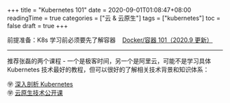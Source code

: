 +++
title = "Kubernetes 101"
date = 2020-09-01T01:08:47+08:00
readingTime = true
categories = ["云 & 云原生"]
tags = ["kubernetes"]
toc = false
draft = true
+++

前提准备：K8s 学习前必须要先了解容器 <i class="fas fa-external-link-alt"></i>&nbsp;&nbsp; [Docker/容器 101（2020.9 更新）](/posts/docker101/)

---

推荐张磊的两个课程 - 一个是极客时间，另一个是阿里云，可能不是学习具体 Kubernetes 技术最好的教程，但可以很好的了解相关技术背景和知识体系：

㊫ [深入剖析 Kubernetes](https://time.geekbang.org/column/intro/116)  
㊫ [云原生技术公开课](https://edu.aliyun.com/roadmap/cloudnative)
